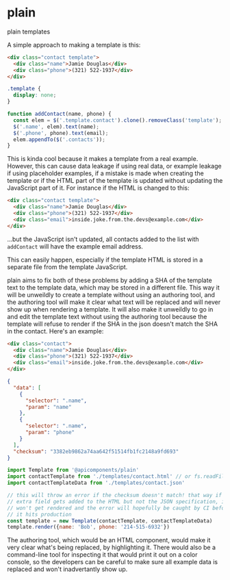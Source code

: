 # plain
plain templates

A simple approach to making a template is this:

``` html
<div class="contact template">
  <div class="name">Jamie Douglas</div>
  <div class="phone">(321) 522-1937</div>
</div>
```

``` css
.template {
  display: none;
}
```

``` js
function addContact(name, phone) {
  const elem = $('.template.contact').clone().removeClass('template');
  $('.name', elem).text(name);
  $('.phone', phone).text(email);
  elem.appendTo($('.contacts'));
}
```

This is kinda cool because it makes a template from a real example. However, this
can cause data leakage if using real data, or example leakage if using placeholder
examples, if a mistake is made when creating the template or if the HTML part of
the template is updated without updating the JavaScript part of it. For instance
if the HTML is changed to this:

``` html
<div class="contact template">
  <div class="name">Jamie Douglas</div>
  <div class="phone">(321) 522-1937</div>
  <div class="email">inside.joke.from.the.devs@example.com</div>
</div>
```

...but the JavaScript isn't updated, all contacts added to the list with `addContact`
will have the example email address.

This can easily happen, especially if the template HTML is stored in a separate file
from the template JavaScript.

plain aims to fix both of these problems by adding a SHA of the template text to the
template data, which may be stored in a different file. This way it will be unweildly
to create a template without using an authoring tool, and the authoring tool will make
it clear what text will be replaced and will never show up when rendering a template.
It will also make it unweildly to go in and edit the template text without using the
authoring tool because the template will refuse to render if the SHA in the json
doesn't match the SHA in the contact. Here's an example:

``` html
<div class="contact">
  <div class="name">Jamie Douglas</div>
  <div class="phone">(321) 522-1937</div>
  <div class="email">inside.joke.from.the.devs@example.com</div>
</div>
```

``` json
{
  "data": [
    {
      "selector": ".name",
      "param": "name"
    },
    {
      "selector": ".name",
      "param": "phone"
    }
  ],
  "checksum": "3382eb9862a74aa642f51514fb1fc2148a9fd693"
}
```

``` javascript
import Template from '@apicomponents/plain'
import contactTemplate from './templates/contact.html' // or fs.readFileSync()
import contactTemplateData from './templates/contact.json'

// this will throw an error if the checksum doesn't match! that way if an
// extra field gets added to the HTML but not the JSON specification, it
// won't get rendered and the error will hopefully be caught by CI before
// it hits production
const template = new Template(contactTemplate, contactTemplateData)
template.render({name: 'Bob', phone: '214-515-6932'})
```

The authoring tool, which would be an HTML component, would make it very
clear what's being replaced, by highlighting it. There would also be a
command-line tool for inspecting it that would print it out on a color
console, so the developers can be careful to make sure all example data
is replaced and won't inadvertantly show up.
